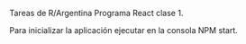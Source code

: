 Tareas de R/Argentina Programa React clase 1.

Para inicializar la aplicación ejecutar en la consola NPM start.
